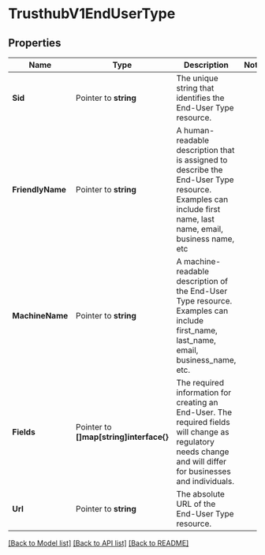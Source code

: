 # TrusthubV1EndUserType

## Properties

Name | Type | Description | Notes
------------ | ------------- | ------------- | -------------
**Sid** | Pointer to **string** | The unique string that identifies the End-User Type resource. |
**FriendlyName** | Pointer to **string** | A human-readable description that is assigned to describe the End-User Type resource. Examples can include first name, last name, email, business name, etc |
**MachineName** | Pointer to **string** | A machine-readable description of the End-User Type resource. Examples can include first_name, last_name, email, business_name, etc. |
**Fields** | Pointer to **[]map[string]interface{}** | The required information for creating an End-User. The required fields will change as regulatory needs change and will differ for businesses and individuals. |
**Url** | Pointer to **string** | The absolute URL of the End-User Type resource. |

[[Back to Model list]](../README.md#documentation-for-models) [[Back to API list]](../README.md#documentation-for-api-endpoints) [[Back to README]](../README.md)


